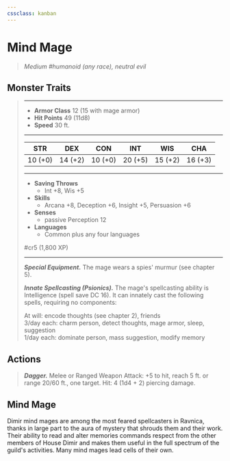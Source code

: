 ```yaml
---
cssclass: kanban
---
```


# Mind Mage
>*Medium #humanoid (any race), neutral evil*
## Monster Traits
>___
>- **Armor Class** 12 (15 with mage armor)
>- **Hit Points** 49 (11d8)
>- **Speed** 30 ft.
>___
>|STR|DEX|CON|INT|WIS|CHA|
>|:---:|:---:|:---:|:---:|:---:|:---:|
>|10 (+0)|14 (+2)|10 (+0)|20 (+5)|15 (+2)|16 (+3)|
>___
>- **Saving Throws**
>	 - Int +8, Wis +5
>- **Skills**
>	 - Arcana +8, Deception +6, Insight +5, Persuasion +6
>- **Senses**
>	 - passive Perception 12
>- **Languages**
>	 - Common plus any four languages
>
> #cr5 (1,800 XP)
>___
>***Special Equipment.*** The mage wears a spies' murmur (see chapter 5).  
>
>***Innate Spellcasting (Psionics).*** The mage's spellcasting ability is Intelligence (spell save DC 16). It can innately cast the following spells, requiring no components:  
>
>At will: encode thoughts (see chapter 2), friends  
>3/day each: charm person, detect thoughts, mage armor, sleep, suggestion  
>1/day each: dominate person, mass suggestion, modify memory  
>
## Actions
>***Dagger.*** Melee  or Ranged Weapon Attack: +5 to hit, reach 5 ft. or range 20/60 ft., one target. Hit: 4 (1d4 + 2) piercing damage.
## Mind Mage
Dimir mind mages are among the most feared spellcasters in Ravnica, thanks in large part to the aura of mystery that shrouds them and their work. Their ability to read and alter memories commands respect from the other members of House Dimir and makes them useful in the full spectrum of the guild's activities. Many mind mages lead cells of their own.